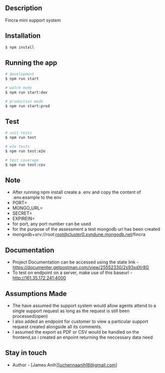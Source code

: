 ## Description

Fincra mini support system

## Installation

```bash
$ npm install
```

## Running the app

```bash
# development
$ npm run start

# watch mode
$ npm run start:dev

# production mode
$ npm run start:prod
```

## Test

```bash
# unit tests
$ npm run test

# e2e tests
$ npm run test:e2e

# test coverage
$ npm run test:cov
```

## Note

- After running npm install create a .env and copy the content of .env.example to the env
- PORT=
- MONGO_URL=
- SECRET=
- EXPIREIN=
- for port, any port number can be used
- for the purpose of the assessment a test mongodb url has been created
- mongodb+srv://root:root@cluster0.xvndune.mongodb.net/fincra

## Documentation

- Project Documentation can be accessed using the state link - https://documenter.getpostman.com/view/25552330/2s93sdXr8G
- To test on endpoint on a server, make use of this baseurl - http://161.35.172.241:4000

## Assumptions Made

- The have assumed the support system would allow agents attend to a single support request as long as the request is still been processed(open)
- I also added an endpoint for customer to view a particular support request created alongside all its comments.
- I assumed the export as PDF or CSV would be handled on the frontend,so i created an enpoint returning the neccessary data need

## Stay in touch

- Author - [James Anih][uchennaanih16@gmail.com]
